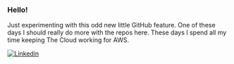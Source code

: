 <!--
**mwpatrick/mwpatrick** is a ✨ _special_ ✨ repository because its `README.md` (this file) appears on your GitHub profile.

Here are some ideas to get you started:

- 🔭 I’m currently working on ...
- 🌱 I’m currently learning ...
- 👯 I’m looking to collaborate on ...
- 🤔 I’m looking for help with ...
- 💬 Ask me about ...
- 📫 How to reach me: ...
- 😄 Pronouns: ...
- ⚡ Fun fact: ...
-->

### Hello!

Just experimenting with this odd new little GitHub feature. One of these days I should really do more with the repos here. These days I spend all my time keeping The Cloud working for AWS.

[![Linkedin](https://img.shields.io/badge/-LinkedIn-222222?style=flat-square&logo=Linkedin&logoColor=white&link=https://www.linkedin.com/in/michaelpatrick2/)](https://www.linkedin.com/in/michaelpatrick2/)
